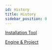 ```yaml
---
id: History
title: History
sidebar_position: 0
---
```


[Installation Tool](https://github.com/JasonMa0012/MooaToon/commits)

[Engine & Project](https://github.com/Jason-Ma-0012/MooaToon-Engine/commits?author=JasonMa0012)











